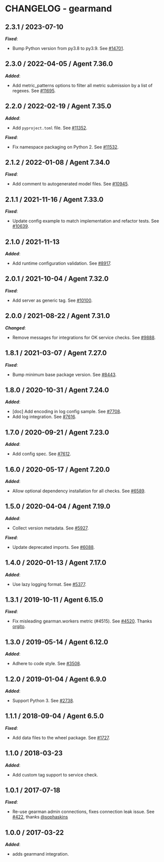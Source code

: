 # CHANGELOG - gearmand

## 2.3.1 / 2023-07-10

***Fixed***:

* Bump Python version from py3.8 to py3.9. See [#14701](https://github.com/DataDog/integrations-core/pull/14701).

## 2.3.0 / 2022-04-05 / Agent 7.36.0

***Added***:

* Add metric_patterns options to filter all metric submission by a list of regexes. See [#11695](https://github.com/DataDog/integrations-core/pull/11695).

## 2.2.0 / 2022-02-19 / Agent 7.35.0

***Added***:

* Add `pyproject.toml` file. See [#11352](https://github.com/DataDog/integrations-core/pull/11352).

***Fixed***:

* Fix namespace packaging on Python 2. See [#11532](https://github.com/DataDog/integrations-core/pull/11532).

## 2.1.2 / 2022-01-08 / Agent 7.34.0

***Fixed***:

* Add comment to autogenerated model files. See [#10945](https://github.com/DataDog/integrations-core/pull/10945).

## 2.1.1 / 2021-11-16 / Agent 7.33.0

***Fixed***:

* Update config example to match implementation and refactor tests. See [#10639](https://github.com/DataDog/integrations-core/pull/10639).

## 2.1.0 / 2021-11-13

***Added***:

* Add runtime configuration validation. See [#8917](https://github.com/DataDog/integrations-core/pull/8917).

## 2.0.1 / 2021-10-04 / Agent 7.32.0

***Fixed***:

* Add server as generic tag. See [#10100](https://github.com/DataDog/integrations-core/pull/10100).

## 2.0.0 / 2021-08-22 / Agent 7.31.0

***Changed***:

* Remove messages for integrations for OK service checks. See [#9888](https://github.com/DataDog/integrations-core/pull/9888).

## 1.8.1 / 2021-03-07 / Agent 7.27.0

***Fixed***:

* Bump minimum base package version. See [#8443](https://github.com/DataDog/integrations-core/pull/8443).

## 1.8.0 / 2020-10-31 / Agent 7.24.0

***Added***:

* [doc] Add encoding in log config sample. See [#7708](https://github.com/DataDog/integrations-core/pull/7708).
* Add log integration. See [#7616](https://github.com/DataDog/integrations-core/pull/7616).

## 1.7.0 / 2020-09-21 / Agent 7.23.0

***Added***:

* Add config spec. See [#7612](https://github.com/DataDog/integrations-core/pull/7612).

## 1.6.0 / 2020-05-17 / Agent 7.20.0

***Added***:

* Allow optional dependency installation for all checks. See [#6589](https://github.com/DataDog/integrations-core/pull/6589).

## 1.5.0 / 2020-04-04 / Agent 7.19.0

***Added***:

* Collect version metadata. See [#5927](https://github.com/DataDog/integrations-core/pull/5927).

***Fixed***:

* Update deprecated imports. See [#6088](https://github.com/DataDog/integrations-core/pull/6088).

## 1.4.0 / 2020-01-13 / Agent 7.17.0

***Added***:

* Use lazy logging format. See [#5377](https://github.com/DataDog/integrations-core/pull/5377).

## 1.3.1 / 2019-10-11 / Agent 6.15.0

***Fixed***:

* Fix misleading gearman.workers metric (#4515). See [#4520](https://github.com/DataDog/integrations-core/pull/4520). Thanks [orgito](https://github.com/orgito).

## 1.3.0 / 2019-05-14 / Agent 6.12.0

***Added***:

* Adhere to code style. See [#3508](https://github.com/DataDog/integrations-core/pull/3508).

## 1.2.0 / 2019-01-04 / Agent 6.9.0

***Added***:

* Support Python 3. See [#2738](https://github.com/DataDog/integrations-core/pull/2738).

## 1.1.1 / 2018-09-04 / Agent 6.5.0

***Fixed***:

* Add data files to the wheel package. See [#1727](https://github.com/DataDog/integrations-core/pull/1727).

## 1.1.0 / 2018-03-23

***Added***:

* Add custom tag support to service check.

## 1.0.1 / 2017-07-18

***Fixed***:

* Re-use gearman admin connections, fixes connection leak issue. See [#422](https://github.com/DataDog/integrations-core/issues/422), thanks [@sophaskins](https://github.com/sophaskins)

## 1.0.0 / 2017-03-22

***Added***:

* adds gearmand integration.

